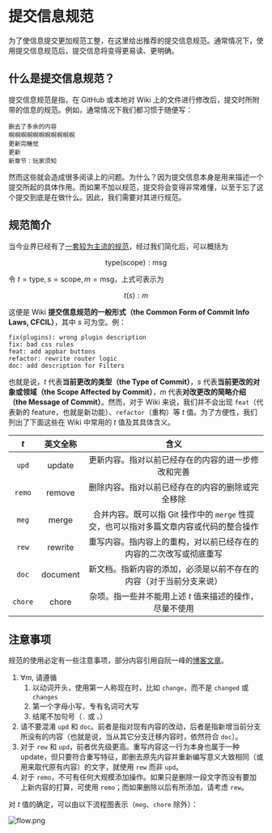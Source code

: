# 提交信息规范

为了使信息提交更加规范工整，在这里给出推荐的提交信息规范。通常情况下，使用提交信息规范后，提交信息将变得更易读、更明确。

## 什么是提交信息规范？

提交信息规范是指，在 GitHub 或本地对 Wiki 上的文件进行修改后，提交时所附带的信息的规范。例如，通常情况下我们都习惯于随便写：

```
删去了多余的内容
啊啊啊啊啊啊啊啊啊啊啊
更新完睡觉
更新
新章节：玩家须知
```

然而这些就会造成很多阅读上的问题。为什么？因为提交信息本身是用来描述一个提交所起的具体作用。而如果不加以规范，提交将会变得非常难懂，以至于忘了这个提交到底是在做什么。因此，我们需要对其进行规范。

## 规范简介

当今业界已经有了[一套较为主流的规范](https://www.ruanyifeng.com/blog/2016/01/commit_message_change_log.html)，经过我们简化后，可以概括为

$$\mathrm{type(scope): msg}$$

令 $t=\mathrm{type}, s=\mathrm{scope}, m=\mathrm{msg}$，上式可表示为

$$t(s):m$$

这便是 Wiki **提交信息规范的一般形式（the Common Form of Commit Info Laws, CFCIL）**，其中 $s$ 可为空。例：

```
fix(plugins): wrong plugin description
fix: bad css rules
feat: add appbar buttons
refactor: rewrite router logic
doc: add description for Filters
```

也就是说，$t$ 代表**当前更改的类型（the Type of Commit）**，$s$ 代表**当前更改的对象或领域（the Scope Affected by Commit）**，$m$ 代表**对改更改的简略介绍（the Message of Commit）**。然而，对于 Wiki 来说，我们并不会出现 `feat`（代表新的 feature，也就是新功能）、`refactor`（重构）等 $t$ 值。为了方便性，我们列出了下面这些在 Wiki 中常用的 $t$ 值及其具体含义。

|$t$|英文全称|含义|
|:-:|:-:|:-:|
|`upd`|update|更新内容。指对以前已经存在的内容的进一步修改和完善|
|`remo`|remove|删除内容。指对以前已经存在的内容的删除或完全移除|
|`meg`|merge|合并内容。既可以指 Git 操作中的 `merge` 性提交，也可以指对多篇文章内容或代码的整合操作|
|`rew`|rewrite|重写内容。指内容上的重构，对以前已经存在的内容的二次改写或彻底重写|
|`doc`|document|新文档。指新内容的添加，必须是以前不存在的内容（对于当前分支来说）|
|`chore`|chore|杂项。指一些并不能用上述 $t$ 值来描述的操作，尽量不使用|

## 注意事项

规范的使用必定有一些注意事项，部分内容引用自阮一峰的[博客文章](https://www.ruanyifeng.com/blog/2016/01/commit_message_change_log.html)。

1. $\forall m,$ 请遵循
    1. 以动词开头，使用第一人称现在时，比如 `change`，而不是 `changed` 或 `changes`
    2. 第一个字母小写，专有名词可大写
    3. 结尾不加句号（`.` 或 `。`）
2. 请不要混淆 `upd` 和 `doc`。前者是指对现有内容的改动，后者是指新增当前分支所没有的内容（也就是说，当从其它分支迁移内容时，依然符合 `doc`）。
3. 对于 `rew` 和 `upd`，前者优先级更高。重写内容这一行为本身也属于一种 update，但只要符合重写特征，即删去原先内容并重新编写意义大致相同（或用来取代原有内容）的文字，就使用 `rew` 而非 `upd`。
4. 对于 `remo`，不可有任何大规模添加操作。如果只是删除一段文字而没有要加上新内容的打算，可使用 `remo`；而如果删除以后有所添加，请考虑 `rew`。

对 $t$ 值的确定，可以由以下流程图表示（`meg`、`chore` 除外）：

![flow.png](https://i.loli.net/2021/01/22/e6lHVnEGiN3b2Fh.png)